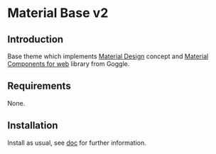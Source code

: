 Material Base v2
================

Introduction
------------

Base theme which implements [Material Design](https://material.io/) concept and [Material Components for web](https://material.io/develop/web) library from Goggle.

Requirements
------------

None.

Installation
------------

Install as usual, see [doc](https://www.drupal.org/docs/extending-drupal/installing-themes) for further information.
